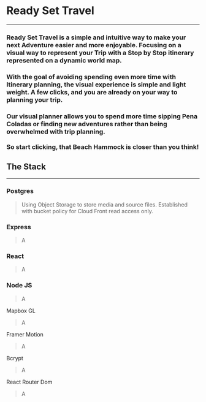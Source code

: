 # Ready Set Travel  
- - - 
### Ready Set Travel is a simple and intuitive way to make your next Adventure easier and more enjoyable. Focusing on a visual way to represent your Trip with a Stop by Stop itinerary represented on a dynamic world map.
### With the goal of avoiding spending even more time with Itinerary planning, the visual experience is simple and light weight. A few clicks, and you are already on your way to planning your trip.
### Our visual planner allows you to spend more time sipping Pena Coladas or finding new adventures rather than being overwhelmed with trip planning. <br/> <br/>So start clicking, that Beach Hammock is closer than you think!
## The Stack
- - -
### Postgres
> Using Object Storage to store media and source files. Established with bucket policy for Cloud Front read access only.
>

### Express
>  A
>

### React
> A
>

### Node JS 
> A
>

Mapbox GL
> A
>

Framer Motion 
> A
>

Bcrypt 
> A
>

React Router Dom 
> A
>

